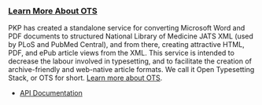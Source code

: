 
### [Learn More About OTS](https://pkp.sfu.ca/open-typesetting-stack/)

PKP has created a standalone service for converting Microsoft Word and PDF documents to structured National Library of Medicine JATS XML (used by PLoS and PubMed Central), and from there, creating attractive HTML, PDF, and ePub article views from the XML. This service is intended to decrease the labour involved in typesetting, and to facilitate the creation of archive-friendly and web-native article formats. We call it Open Typesetting Stack, or OTS for short. [Learn more about OTS](https://pkp.sfu.ca/open-typesetting-stack/).

- [API Documentation](https://github.com/pkp/ots)

